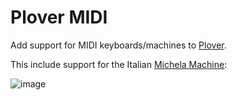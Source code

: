 # Plover MIDI

Add support for MIDI keyboards/machines to [Plover](http://www.openstenoproject.org/).

This include support for the Italian [Michela Machine](https://it.wikipedia.org/wiki/Macchina_Michela):

![image](https://upload.wikimedia.org/wikipedia/commons/thumb/f/fb/Michela_MIDI.jpg/220px-Michela_MIDI.jpg)
